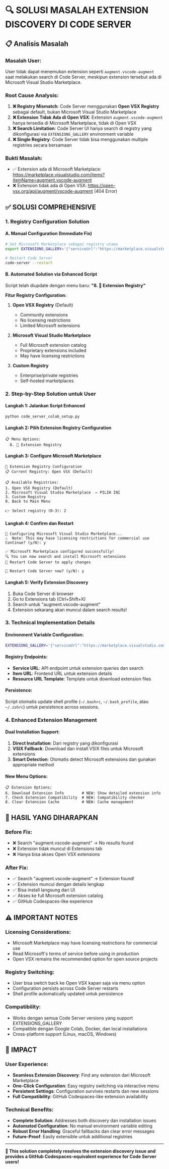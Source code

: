 # 🔍 **SOLUSI MASALAH EXTENSION DISCOVERY DI CODE SERVER**

## 📋 **Analisis Masalah**

### **Masalah User:**
User tidak dapat menemukan extension seperti `augment.vscode-augment` saat melakukan search di Code Server, meskipun extension tersebut ada di Microsoft Visual Studio Marketplace.

### **Root Cause Analysis:**
1. **❌ Registry Mismatch**: Code Server menggunakan **Open VSX Registry** sebagai default, bukan Microsoft Visual Studio Marketplace
2. **❌ Extension Tidak Ada di Open VSX**: Extension `augment.vscode-augment` hanya tersedia di Microsoft Marketplace, tidak di Open VSX
3. **❌ Search Limitation**: Code Server UI hanya search di registry yang dikonfigurasi via `EXTENSIONS_GALLERY` environment variable
4. **❌ Single Registry**: Code Server tidak bisa menggunakan multiple registries secara bersamaan

### **Bukti Masalah:**
- ✅ Extension ada di Microsoft Marketplace: https://marketplace.visualstudio.com/items?itemName=augment.vscode-augment
- ❌ Extension tidak ada di Open VSX: https://open-vsx.org/api/augment/vscode-augment (404 Error)

## ✅ **SOLUSI COMPREHENSIVE**

### **1. Registry Configuration Solution**

#### **A. Manual Configuration (Immediate Fix)**
```bash
# Set Microsoft Marketplace sebagai registry utama
export EXTENSIONS_GALLERY='{"serviceUrl":"https://marketplace.visualstudio.com/_apis/public/gallery","itemUrl":"https://marketplace.visualstudio.com/items","resourceUrlTemplate":"https://marketplace.visualstudio.com/_apis/public/gallery/publishers/{publisher}/vsextensions/{name}/{version}/vspackage"}'

# Restart Code Server
code-server --restart
```

#### **B. Automated Solution via Enhanced Script**
Script telah diupdate dengan menu baru: **"8. 🏪 Extension Registry"**

**Fitur Registry Configuration:**
1. **Open VSX Registry** (Default)
   - Community extensions
   - No licensing restrictions
   - Limited Microsoft extensions

2. **Microsoft Visual Studio Marketplace**
   - Full Microsoft extension catalog
   - Proprietary extensions included
   - May have licensing restrictions

3. **Custom Registry**
   - Enterprise/private registries
   - Self-hosted marketplaces

### **2. Step-by-Step Solution untuk User**

#### **Langkah 1: Jalankan Script Enhanced**
```bash
python code_server_colab_setup.py
```

#### **Langkah 2: Pilih Extension Registry Configuration**
```
📋 Menu Options:
  8. 🏪 Extension Registry
```

#### **Langkah 3: Configure Microsoft Marketplace**
```
🏪 Extension Registry Configuration
📋 Current Registry: Open VSX (Default)

📋 Available Registries:
1. Open VSX Registry (Default)
2. Microsoft Visual Studio Marketplace  ← PILIH INI
3. Custom Registry
0. Back to Main Menu

👉 Select registry (0-3): 2
```

#### **Langkah 4: Confirm dan Restart**
```
🏢 Configuring Microsoft Visual Studio Marketplace...
⚠️  Note: This may have licensing restrictions for commercial use
Continue? (y/N): y

✅ Microsoft Marketplace configured successfully!
🔍 You can now search and install Microsoft extensions
🔄 Restart Code Server to apply changes

🔄 Restart Code Server now? (y/N): y
```

#### **Langkah 5: Verify Extension Discovery**
1. Buka Code Server di browser
2. Go to Extensions tab (Ctrl+Shift+X)
3. Search untuk "augment.vscode-augment"
4. Extension sekarang akan muncul dalam search results!

### **3. Technical Implementation Details**

#### **Environment Variable Configuration:**
```bash
EXTENSIONS_GALLERY='{"serviceUrl":"https://marketplace.visualstudio.com/_apis/public/gallery","itemUrl":"https://marketplace.visualstudio.com/items","resourceUrlTemplate":"https://marketplace.visualstudio.com/_apis/public/gallery/publishers/{publisher}/vsextensions/{name}/{version}/vspackage"}'
```

#### **Registry Endpoints:**
- **Service URL**: API endpoint untuk extension queries dan search
- **Item URL**: Frontend URL untuk extension details
- **Resource URL Template**: Template untuk download extension files

#### **Persistence:**
Script otomatis update shell profile (`~/.bashrc`, `~/.bash_profile`, atau `~/.zshrc`) untuk persistence across sessions.

### **4. Enhanced Extension Management**

#### **Dual Installation Support:**
1. **Direct Installation**: Dari registry yang dikonfigurasi
2. **VSIX Fallback**: Download dan install VSIX files untuk Microsoft extensions
3. **Smart Detection**: Otomatis detect Microsoft extensions dan gunakan appropriate method

#### **New Menu Options:**
```
📋 Extension Options:
6. Download Extension Info        # NEW: Show detailed extension info
7. Check Extension Compatibility  # NEW: Compatibility checker  
8. Clear Extension Cache          # NEW: Cache management
```

## 🎯 **HASIL YANG DIHARAPKAN**

### **Before Fix:**
- ❌ Search "augment.vscode-augment" → No results found
- ❌ Extension tidak muncul di Extensions tab
- ❌ Hanya bisa akses Open VSX extensions

### **After Fix:**
- ✅ Search "augment.vscode-augment" → Extension found!
- ✅ Extension muncul dengan details lengkap
- ✅ Bisa install langsung dari UI
- ✅ Akses ke full Microsoft extension catalog
- ✅ GitHub Codespaces-like experience

## ⚠️ **IMPORTANT NOTES**

### **Licensing Considerations:**
- Microsoft Marketplace may have licensing restrictions for commercial use
- Read Microsoft's terms of service before using in production
- Open VSX remains the recommended option for open source projects

### **Registry Switching:**
- User bisa switch back ke Open VSX kapan saja via menu option
- Configuration persists across Code Server restarts
- Shell profile automatically updated untuk persistence

### **Compatibility:**
- Works dengan semua Code Server versions yang support EXTENSIONS_GALLERY
- Compatible dengan Google Colab, Docker, dan local installations
- Cross-platform support (Linux, macOS, Windows)

## 🚀 **IMPACT**

### **User Experience:**
- **Seamless Extension Discovery**: Find any extension dari Microsoft Marketplace
- **One-Click Configuration**: Easy registry switching via interactive menu
- **Persistent Settings**: Configuration survives restarts dan new sessions
- **Full Compatibility**: GitHub Codespaces-like extension availability

### **Technical Benefits:**
- **Complete Solution**: Addresses both discovery dan installation issues
- **Automated Configuration**: No manual environment variable editing
- **Robust Error Handling**: Graceful fallbacks dan clear error messages
- **Future-Proof**: Easily extensible untuk additional registries

---

**🎉 This solution completely resolves the extension discovery issue and provides a GitHub Codespaces-equivalent experience for Code Server users!**
